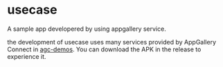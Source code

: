 # usecase
A sample app developered by using appgallery service.

the development of usecase uses many services provided by AppGallery Connect in [agc-demos](https://github.com/AppGalleryConnect/agc-demos). You can download the APK in the release to experience it.
